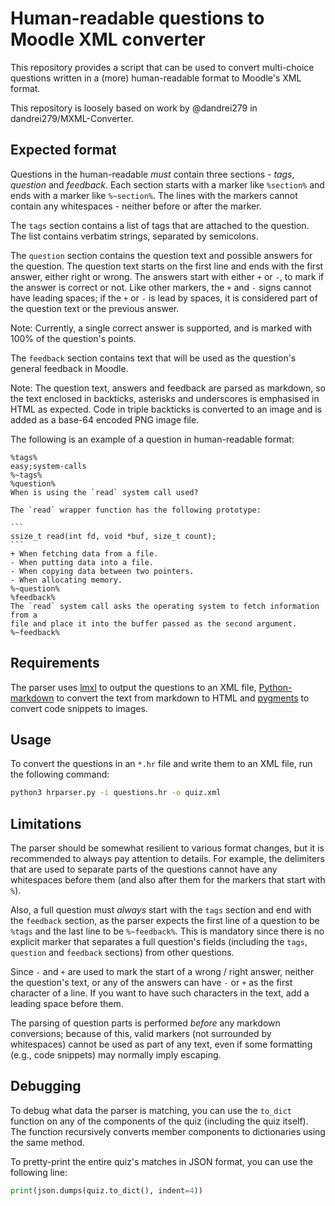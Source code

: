 # Human-readable questions to Moodle XML converter

This repository provides a script that can be used to convert multi-choice
questions written in a (more) human-readable format to Moodle's XML format.

This repository is loosely based on work by @dandrei279 in
dandrei279/MXML-Converter.


## Expected format

Questions in the human-readable *must* contain three sections - *tags*,
*question* and *feedback*. Each section starts with a marker like `%section%`
and ends with a marker like `%~section%`. The lines with the markers cannot
contain any whitespaces - neither before or after the marker.

The `tags` section contains a list of tags that are attached to the question.
The list contains verbatim strings, separated by semicolons.

The `question` section contains the question text and possible answers for the
question. The question text starts on the first line and ends with the first
answer, either right or wrong. The answers start with either `+` or `-`,
to mark if the answer is correct or not. Like other markers, the `+` and `-`
signs cannot have leading spaces; if the `+` or `-` is lead by spaces, it is
considered part of the question text or the previous answer.

Note: Currently, a single correct answer is supported, and is marked with 100%
of the question's points.

The `feedback` section contains text that will be used as the question's general
feedback in Moodle.

Note: The question text, answers and feedback are parsed as markdown, so the
text enclosed in backticks, asterisks and underscores is emphasised in HTML as
expected. Code in triple backticks is converted to an image and is added as a
base-64 encoded PNG image file.

The following is an example of a question in human-readable format:

````
%tags%
easy;system-calls
%~tags%
%question%
When is using the `read` system call used?

The `read` wrapper function has the following prototype:

```
ssize_t read(int fd, void *buf, size_t count);
```
+ When fetching data from a file.
- When putting data into a file.
- When copying data between two pointers.
- When allocating memory.
%~question%
%feedback%
The `read` system call asks the operating system to fetch information from a
file and place it into the buffer passed as the second argument.
%~feedback%
````


## Requirements

The parser uses [lmxl](https://github.com/lxml/lxml) to output the questions to
an XML file, [Python-markdown](https://python-markdown.github.io/) to convert
the text from markdown to HTML and [pygments](http://pygments.org/) to convert
code snippets to images.


## Usage

To convert the questions in an `*.hr` file and write them to an XML file, run
the following command:

```bash
python3 hrparser.py -i questions.hr -o quiz.xml
```


## Limitations

The parser should be somewhat resilient to various format changes, but it is
recommended to always pay attention to details. For example, the delimiters that
are used to separate parts of the questions cannot have any whitespaces
before them (and also after them for the markers that start with `%`).

Also, a full question must *always* start with the `tags` section and end with
the `feedback` section, as the parser expects the first line of a question to be
`%tags` and the last line to be `%~feedback%`. This is mandatory since there is
no explicit marker that separates a full question's fields (including the
`tags`, `question` and `feedback` sections) from other questions.

Since `-` and `+` are used to mark the start of a wrong / right answer, neither
the question's text, or any of the answers can have `-` or `+` as the first
character of a line. If you want to have such characters in the text, add
a leading space before them.

The parsing of question parts is performed *before* any markdown conversions;
because of this, valid markers (not surrounded by whitespaces) cannot be used as
part of any text, even if some formatting (e.g., code snippets) may normally
imply escaping.


## Debugging

To debug what data the parser is matching, you can use the `to_dict` function on
any of the components of the quiz (including the quiz itself). The function
recursively converts member components to dictionaries using the same method.

To pretty-print the entire quiz's matches in JSON format, you can use the
following line:

```python
print(json.dumps(quiz.to_dict(), indent=4))
```
